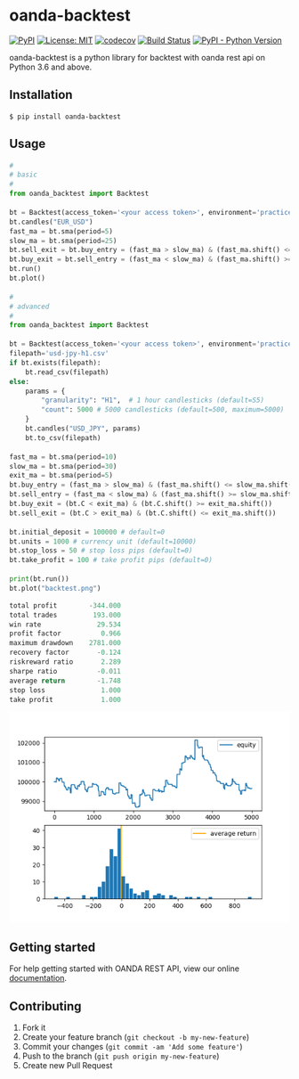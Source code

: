 # oanda-backtest

[![PyPI](https://img.shields.io/pypi/v/oanda-backtest)](https://pypi.org/project/oanda-backtest/)
[![License: MIT](https://img.shields.io/badge/License-MIT-yellow.svg)](https://opensource.org/licenses/MIT)
[![codecov](https://codecov.io/gh/10mohi6/oanda-backtest-python/branch/master/graph/badge.svg)](https://codecov.io/gh/10mohi6/oanda-backtest-python)
[![Build Status](https://travis-ci.com/10mohi6/oanda-backtest-python.svg?branch=master)](https://travis-ci.com/10mohi6/oanda-backtest-python)
[![PyPI - Python Version](https://img.shields.io/pypi/pyversions/oanda-backtest)](https://pypi.org/project/oanda-backtest/)

oanda-backtest is a python library for backtest with oanda rest api on Python 3.6 and above.


## Installation

    $ pip install oanda-backtest

## Usage

```python
#
# basic
#
from oanda_backtest import Backtest

bt = Backtest(access_token='<your access token>', environment='practice')
bt.candles("EUR_USD")
fast_ma = bt.sma(period=5)
slow_ma = bt.sma(period=25)
bt.sell_exit = bt.buy_entry = (fast_ma > slow_ma) & (fast_ma.shift() <= slow_ma.shift())
bt.buy_exit = bt.sell_entry = (fast_ma < slow_ma) & (fast_ma.shift() >= slow_ma.shift())
bt.run()
bt.plot()

#
# advanced
#
from oanda_backtest import Backtest

bt = Backtest(access_token='<your access token>', environment='practice')
filepath='usd-jpy-h1.csv'
if bt.exists(filepath):
    bt.read_csv(filepath)
else:
    params = {
        "granularity": "H1",  # 1 hour candlesticks (default=S5)
        "count": 5000 # 5000 candlesticks (default=500, maximum=5000)
    }
    bt.candles("USD_JPY", params)
    bt.to_csv(filepath)

fast_ma = bt.sma(period=10)
slow_ma = bt.sma(period=30)
exit_ma = bt.sma(period=5)
bt.buy_entry = (fast_ma > slow_ma) & (fast_ma.shift() <= slow_ma.shift())
bt.sell_entry = (fast_ma < slow_ma) & (fast_ma.shift() >= slow_ma.shift())
bt.buy_exit = (bt.C < exit_ma) & (bt.C.shift() >= exit_ma.shift())
bt.sell_exit = (bt.C > exit_ma) & (bt.C.shift() <= exit_ma.shift())

bt.initial_deposit = 100000 # default=0
bt.units = 1000 # currency unit (default=10000)
bt.stop_loss = 50 # stop loss pips (default=0)
bt.take_profit = 100 # take profit pips (default=0)

print(bt.run())
bt.plot("backtest.png")

```

```python
total profit        -344.000
total trades         193.000
win rate              29.534
profit factor          0.966
maximum drawdown    2781.000
recovery factor       -0.124
riskreward ratio       2.289
sharpe ratio          -0.011
average return        -1.748
stop loss              1.000
take profit            1.000
```
![advanced.png](https://raw.githubusercontent.com/10mohi6/oanda-backtest-python/master/tests/advanced.png)


## Getting started

For help getting started with OANDA REST API, view our online [documentation](https://developer.oanda.com/rest-live-v20/introduction/).


## Contributing

1. Fork it
2. Create your feature branch (`git checkout -b my-new-feature`)
3. Commit your changes (`git commit -am 'Add some feature'`)
4. Push to the branch (`git push origin my-new-feature`)
5. Create new Pull Request